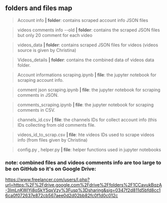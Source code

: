## folders and files map

> Account info __| folder__: contains scraped account info JSON files

> videos comments info --old __| folder__: contains the scraped JSON files but only 20 comment for each video

> videos_data __| folder__: contains scraped JSON files for videos (videos source is given by Christina)

> Videos_details __| folder__: contains the combined data of videos data folder.

> Account informations scraping.ipynb __| file__: the jupyter notebook for scraping account info.

> comment json scraping.ipynb __| file__: the jupyter notebook for scraping comments in JSON.

> comments_scraping.ipynb __| file__: the jupyter notebook for scraping comments in CSV.

> channels_id.csv __| file__: the channels IDs for collect account info (this IDs collecting from old comments file.

> videos_id_to_scrap.csv __| file__: hte videos IDs used to scrape videos info (from files given by Christina)

> config.py , helper.py __| file__: helper functions used in jupyter notebooks

### note: combined files and videos comments info are too large to be on GitHub so it's on Google Drive:
https://www.freelancer.com/users/l.php?url=https:%2F%2Fdrive.google.com%2Fdrive%2Ffolders%2F1CCavukBqzA-3ImLnKWlYi8oSkY5qxVzy%3Fusp%3Dsharing&sig=0347f2d811d5bfd8cc16ca0f072637e872cb567aee0d2d02bb82fc0f1d0c012c
